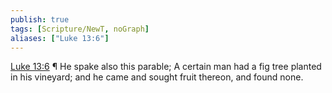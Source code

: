 ```yaml
---
publish: true
tags: [Scripture/NewT, noGraph]
aliases: ["Luke 13:6"]
---
```

[Luke 13:6](https://churchofjesuschrist.org/study/scriptures/nt/luke/13?lang=eng&id=p6#p6) ¶ He spake also this parable; A certain man had a fig tree planted in his vineyard; and he came and sought fruit thereon, and found none.
